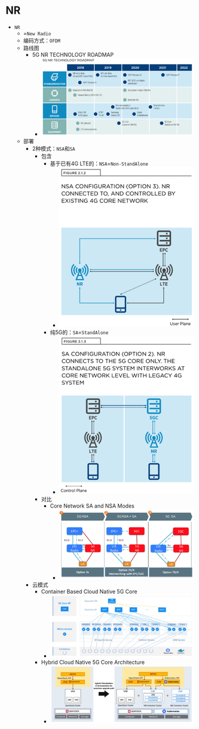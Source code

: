 # NR

* `NR`
  * =`New Radio`
  * 编码方式：`OFDM`
  * 路线图
    * 5G NR TECHNOLOGY ROADMAP
      * ![5g_nr_tech_roadmap](../../assets/img/5g_nr_tech_roadmap.png)
  * 部署
    * 2种模式：`NSA`和`SA`
      * 包含
        * 基于已有4G LTE的：`NSA`=`Non-StandAlone`
          * ![5g_nsa_configuration](../../assets/img/5g_nsa_configuration.png)
        * 纯5G的：`SA`=`StandAlone`
          * ![5g_sa_configuration](../../assets/img/5g_sa_configuration.png)
      * 对比
        * Core Network SA and NSA Modes
          * ![5g_nsa_na_mixed_compare](../../assets/img/5g_nsa_na_mixed_compare.png)
    * 云模式
      * Container Based Cloud Native 5G Core
        * ![5g_cloud_native_mode](../../assets/img/5g_cloud_native_mode.png)
      * Hybrid Cloud Native 5G Core Architecture
        * ![5g_hybrid_cloud_native](../../assets/img/5g_hybrid_cloud_native.png)
